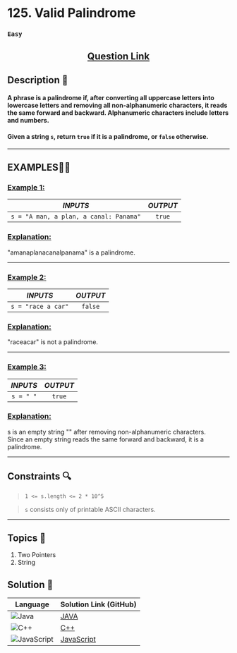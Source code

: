 # 125. Valid Palindrome

### `Easy`


<h2 align="center">
<a href="https://leetcode.com/problems/valid-palindrome/description/"><strong>Question Link</strong></a>
</h2>


## Description 📑

#### A phrase is a palindrome if, after converting all uppercase letters into lowercase letters and removing all non-alphanumeric characters, it reads the same forward and backward. Alphanumeric characters include letters and numbers.

#### Given a string `s`, return `true` if it is a palindrome, or `false` otherwise.


---

## **EXAMPLES**💫✨ </br>

<h3>

<ins>**Example 1**:</ins> </br>


| _INPUTS_ | _OUTPUT_ |
| :-----------: | :-----------: |
| `s = "A man, a plan, a canal: Panama"` | `true` |

</h3>

<h3>
<ins>Explanation:</ins>
</h3>

"amanaplanacanalpanama" is a palindrome.

____
<h3>

<ins>**Example 2**:</ins> </br>

| _INPUTS_ | _OUTPUT_ |
| :-----------: | :-----------: |
| `s = "race a car"` | `false` |

</h3>

<h3>
<ins>Explanation:</ins>
</h3>

"raceacar" is not a palindrome.

___

<h3>

<ins>**Example 3**:</ins> </br>

| _INPUTS_ | _OUTPUT_ |
| :-----------: | :-----------: |
| `s = " "` | `true` |

</h3>

<h3>
<ins>Explanation:</ins>
</h3>

s is an empty string "" after removing non-alphanumeric characters. <br>
Since an empty string reads the same forward and backward, it is a palindrome.

___

## Constraints 🔍

> `1 <= s.length <= 2 * 10^5`</br>

>  `s` consists only of printable ASCII characters.<br>


___

## Topics 📝

1. Two Pointers
2. String


## Solution 📃

|  Language   |  Solution Link (GitHub) |
| ------------- | ------------- |
|  ![Java](https://img.shields.io/badge/java-%23ED8B00.svg?style=flat&logo=openjdk&logoColor=white)  | [JAVA](https://github.com/Purnima47/Leetcode-Solutions/blob/main/%F0%9F%9F%A2%20Easy/125%20-%20Valid%20Palindrome/_125ValidPalindrome.java) |
|  ![C++](https://img.shields.io/badge/c++-%2300599C.svg?style=plastic&logo=c%2B%2B&logoColor=white)  | [C++](https://github.com/Purnima47/Leetcode-Solutions/blob/main/%F0%9F%9F%A2%20Easy/125%20-%20Valid%20Palindrome/_125ValidPalindrome.cpp)  |
|  ![JavaScript](https://img.shields.io/badge/javascript-%23323330.svg?style=flat&logo=javascript&logoColor=%23F7DF1E)  | [JavaScript](https://github.com/Purnima47/Leetcode-Solutions/blob/main/%F0%9F%9F%A2%20Easy/125%20-%20Valid%20Palindrome/_125ValidPalindrome.js) |
